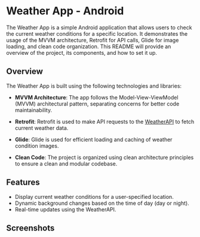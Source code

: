 # Weather App - Android


The Weather App is a simple Android application that allows users to check the current weather conditions for a specific location. It demonstrates the usage of the MVVM architecture, Retrofit for API calls, Glide for image loading, and clean code organization. This README will provide an overview of the project, its components, and how to set it up.

## Overview

The Weather App is built using the following technologies and libraries:

- **MVVM Architecture**: The app follows the Model-View-ViewModel (MVVM) architectural pattern, separating concerns for better code maintainability.

- **Retrofit**: Retrofit is used to make API requests to the [WeatherAPI](https://www.weatherapi.com) to fetch current weather data.

- **Glide**: Glide is used for efficient loading and caching of weather condition images.

- **Clean Code**: The project is organized using clean architecture principles to ensure a clean and modular codebase.

## Features

- Display current weather conditions for a user-specified location.
- Dynamic background changes based on the time of day (day or night).
- Real-time updates using the WeatherAPI.

## Screenshots



